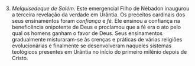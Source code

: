 ﻿3. *Melquisedeque de Salém.* Este  emergencial Filho de Nébadon inaugurou a terceira revelação da verdade em Urântia. Os preceitos cardinais dos seus ensinamentos foram *confiança* e *fé.* Ele ensinou a confiança na beneficência onipotente de Deus e proclamou que a fé era o ato pelo qual os homens ganham o favor de Deus. Seus ensinamentos gradualmente misturaram-se às crenças e práticas de várias religiões evolucionárias e finalmente se desenvolveram naqueles sistemas teológicos presentes em Urântia no início do primeiro milênio depois de Cristo.